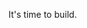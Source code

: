 It's time to build.

<!---
michaeljakob/michaeljakob is a ✨ special ✨ repository because its `README.md` (this file) appears on your GitHub profile.
You can click the Preview link to take a look at your changes.
--->
